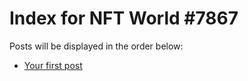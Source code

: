 # Index for NFT World #7867
Posts will be displayed in the order below:

- [Your first post](./001-first.md)


